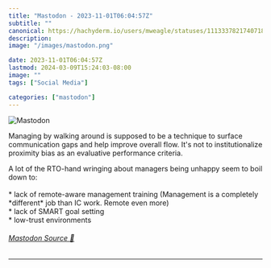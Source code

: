 ```yaml
---
title: "Mastodon - 2023-11-01T06:04:57Z"
subtitle: ""
canonical: https://hachyderm.io/users/mweagle/statuses/111333782174071838
description:
image: "/images/mastodon.png"

date: 2023-11-01T06:04:57Z
lastmod: 2024-03-09T15:24:03-08:00
image: ""
tags: ["Social Media"]

categories: ["mastodon"]
---
```

![Mastodon](/images/mastodon.png)

<p>Managing by walking around is supposed to be a technique to surface communication gaps and help improve overall flow. It&#39;s not to institutionalize proximity bias as an evaluative performance criteria.</p><p>A lot of the RTO-hand wringing about managers being unhappy seem to boil down to:<br /> <br />* lack of remote-aware management training (Management is a completely *different* job than IC work. Remote even more)<br />* lack of SMART goal setting<br />* low-trust environments</p>


###### [Mastodon Source 🐘](https://hachyderm.io/@mweagle/111333782174071838)

___
